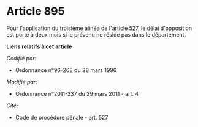 # Article 895

Pour l'application du troisième alinéa de l'article 527, le délai d'opposition est porté à deux mois si le prévenu ne réside
pas dans le département.

**Liens relatifs à cet article**

_Codifié par_:

  - Ordonnance n°96-268 du 28 mars 1996

_Modifié par_:

  - Ordonnance n°2011-337 du 29 mars 2011 - art. 4

_Cite_:

  - Code de procédure pénale - art. 527
